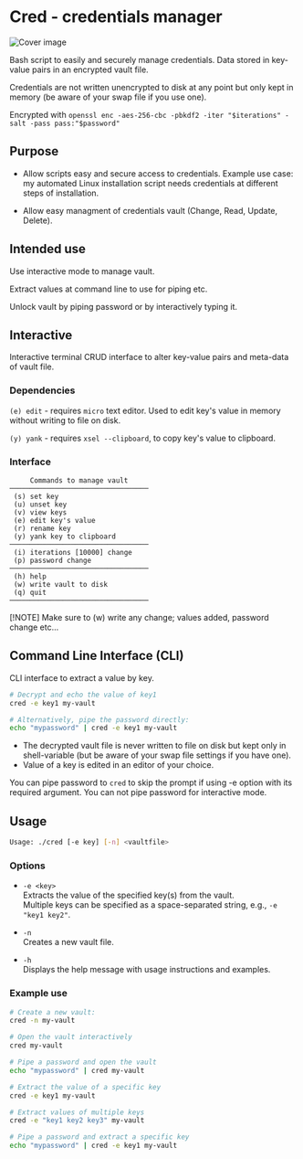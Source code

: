 # Cred - credentials manager

![Cover image](https://github.com/mtkld/cred/blob/master/front.jpg?raw=true)

Bash script to easily and securely manage credentials. Data stored in key-value pairs in an encrypted vault file.

Credentials are not written unencrypted to disk at any point but only kept in memory (be aware of your swap file if you use one).

Encrypted with `openssl enc -aes-256-cbc -pbkdf2 -iter "$iterations" -salt -pass pass:"$password"`

## Purpose

- Allow scripts easy and secure access to credentials. Example use case: my automated Linux installation script needs credentials at different steps of installation.

- Allow easy managment of credentials vault (Change, Read, Update, Delete).

## Intended use

Use interactive mode to manage vault.

Extract values at command line to use for piping etc.

Unlock vault by piping password or by interactively typing it.

## Interactive

Interactive terminal CRUD interface to alter key-value pairs and meta-data of vault file.

### Dependencies

`(e) edit` - requires `micro` text editor. Used to edit key's value in memory without writing to file on disk.

`(y) yank` - requires `xsel --clipboard`, to copy key's value to clipboard.

### Interface

```
     Commands to manage vault
──────────────────────────────────
 (s) set key
 (u) unset key
 (v) view keys
 (e) edit key's value
 (r) rename key
 (y) yank key to clipboard
──────────────────────────────────
 (i) iterations [10000] change
 (p) password change
──────────────────────────────────
 (h) help
 (w) write vault to disk
 (q) quit
──────────────────────────────────
```

[!NOTE] Make sure to (w) write any change; values added, password change etc...

## Command Line Interface (CLI)

CLI interface to extract a value by key.

```bash
# Decrypt and echo the value of key1
cred -e key1 my-vault

# Alternatively, pipe the password directly:
echo "mypassword" | cred -e key1 my-vault
```

- The decrypted vault file is never written to file on disk but kept only in shell-variable (but be aware of your swap file settings if you have one).
- Value of a key is edited in an editor of your choice.

You can pipe password to `cred` to skip the prompt if using -e option with its required argument. You can not pipe password for interactive mode.

## Usage

```bash
Usage: ./cred [-e key] [-n] <vaultfile>
```

### Options

- `-e <key>`  
  Extracts the value of the specified key(s) from the vault.  
  Multiple keys can be specified as a space-separated string, e.g., `-e "key1 key2"`.

- `-n`  
  Creates a new vault file.

- `-h`  
  Displays the help message with usage instructions and examples.

### Example use

```bash
# Create a new vault:
cred -n my-vault

# Open the vault interactively
cred my-vault

# Pipe a password and open the vault
echo "mypassword" | cred my-vault

# Extract the value of a specific key
cred -e key1 my-vault

# Extract values of multiple keys
cred -e "key1 key2 key3" my-vault

# Pipe a password and extract a specific key
echo "mypassword" | cred -e key1 my-vault

```
